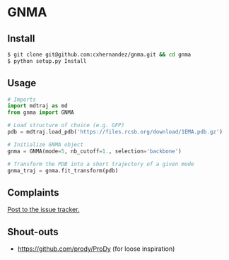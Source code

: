 GNMA
====

Install
-------

```bash
$ git clone git@github.com:cxhernandez/gnma.git && cd gnma
$ python setup.py Install
```

Usage
-----

```python
# Imports
import mdtraj as md
from gnma import GNMA

# Load structure of choice (e.g. GFP)
pdb = mdtraj.load_pdb('https://files.rcsb.org/download/1EMA.pdb.gz')

# Initialize GNMA object
gnma = GNMA(mode=5, nb_cutoff=1., selection='backbone')

# Transform the PDB into a short trajectory of a given mode
gnma_traj = gnma.fit_transform(pdb)
```

Complaints
----------

[Post to the issue tracker.](https://github.com/cxhernandez/gnma/issues)

Shout-outs
----------

+ https://github.com/prody/ProDy (for loose inspiration)
